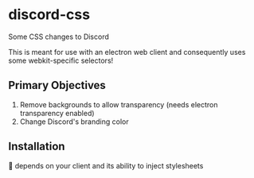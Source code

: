 # discord-css

Some CSS changes to Discord

This is meant for use with an electron web client and consequently uses some webkit-specific selectors!

## Primary Objectives

1. Remove backgrounds to allow transparency (needs electron transparency enabled)
2. Change Discord's branding color

## Installation

🤷 depends on your client and its ability to inject stylesheets
